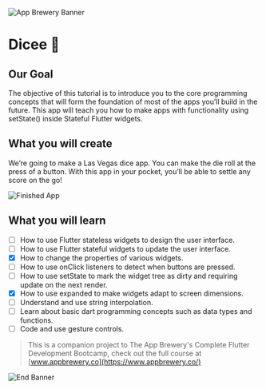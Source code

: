 ![App Brewery Banner](https://github.com/londonappbrewery/Images/blob/master/AppBreweryBanner.png)


# Dicee 🎲

## Our Goal

The objective of this tutorial is to introduce you to the core programming concepts that will form the foundation of most of the apps you’ll build in the future. This app will teach you how to make apps with functionality using setState() inside Stateful Flutter widgets.


## What you will create

We’re going to make a Las Vegas dice app. You can make the die roll at the press of a button. With this app in your pocket, you’ll be able to settle any score on the go!

![Finished App](https://github.com/londonappbrewery/Images/blob/master/dicee-demo.gif)

## What you will learn

- [ ] How to use Flutter stateless widgets to design the user interface.
- [ ] How to use Flutter stateful widgets to update the user interface.
- [x] How to change the properties of various widgets.
- [ ] How to use onClick listeners to detect when buttons are pressed.
- [ ] How to use setState to mark the widget tree as dirty and requiring update on the next render.
- [x] How to use expanded to make widgets adapt to screen dimensions.
- [ ] Understand and use string interpolation.
- [ ] Learn about basic dart programming concepts such as data types and functions.
- [ ] Code and use gesture controls.

>This is a companion project to The App Brewery's Complete Flutter Development Bootcamp, check out the full course at [www.appbrewery.co](https://www.appbrewery.co/)

![End Banner](https://github.com/londonappbrewery/Images/blob/master/readme-end-banner.png)
